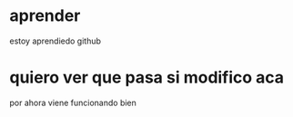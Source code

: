 # aprender
estoy aprendiedo github
# quiero ver que pasa si modifico aca
por ahora viene funcionando bien
